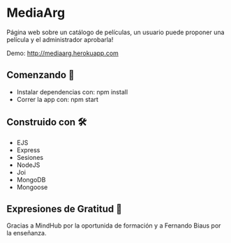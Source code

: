 # MediaArg

Página web sobre un catálogo de películas, un usuario puede proponer una película y el administrador aprobarla!

Demo: http://mediaarg.herokuapp.com

## Comenzando 🚀

* Instalar dependencias con: npm install
* Correr la app con: npm start

## Construido con 🛠️

* EJS
* Express
* Sesiones
* NodeJS
* Joi
* MongoDB
* Mongoose

## Expresiones de Gratitud 🎁

Gracias a MindHub por la oportunida de formación y a Fernando Biaus por la enseñanza.

